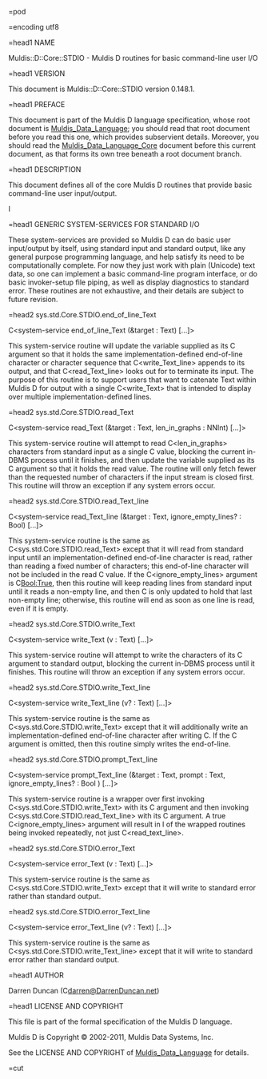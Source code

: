 =pod

=encoding utf8

=head1 NAME

Muldis::D::Core::STDIO - Muldis D routines for basic command-line user I/O

=head1 VERSION

This document is Muldis::D::Core::STDIO version 0.148.1.

=head1 PREFACE

This document is part of the Muldis D language specification, whose root
document is [Muldis_Data_Language](Muldis_Data_Language.md); you should read that root document before
you read this one, which provides subservient details.  Moreover, you
should read the [Muldis_Data_Language_Core](Muldis_Data_Language_Core.md) document before this current
document, as that forms its own tree beneath a root document branch.

=head1 DESCRIPTION

This document defines all of the core Muldis D routines that provide
basic command-line user input/output.

I<This documentation is pending.>

=head1 GENERIC SYSTEM-SERVICES FOR STANDARD I/O

These system-services are provided so Muldis D can do basic user
input/output by itself, using standard input and standard output, like any
general purpose programming language, and help satisfy its need to be
computationally complete.  For now they just work with plain (Unicode) text
data, so one can implement a basic command-line program interface, or do
basic invoker-setup file piping, as well as display diagnostics to standard
error.  These routines are not exhaustive, and their details are subject to
future revision.

=head2 sys.std.Core.STDIO.end_of_line_Text

C<system-service end_of_line_Text (&target : Text)
[...]>

This system-service routine will update the variable supplied as its
C<target> argument so that it holds the same implementation-defined
end-of-line character or character sequence that C<write_Text_line> appends
to its output, and that C<read_Text_line> looks out for to terminate its
input.  The purpose of this routine is to support users that want to
catenate Text within Muldis D for output with a single C<write_Text> that
is intended to display over multiple implementation-defined lines.

=head2 sys.std.Core.STDIO.read_Text

C<system-service read_Text (&target : Text,
len_in_graphs : NNInt) [...]>

This system-service routine will attempt to read C<len_in_graphs>
characters from standard input as a single C<Text> value, blocking the
current in-DBMS process until it finishes, and then update the variable
supplied as its C<target> argument so that it holds the read value.  The
routine will only fetch fewer than the requested number of characters if
the input stream is closed first.  This routine will throw an exception if
any system errors occur.

=head2 sys.std.Core.STDIO.read_Text_line

C<system-service read_Text_line (&target : Text,
ignore_empty_lines? : Bool) [...]>

This system-service routine is the same as C<sys.std.Core.STDIO.read_Text>
except that it will read from standard input until an
implementation-defined end-of-line character is read, rather than reading a
fixed number of characters; this end-of-line character will not be included
in the read C<Text> value.  If the C<ignore_empty_lines> argument is
C<Bool:True>, then this routine will keep reading lines from standard input
until it reads a non-empty line, and then C<target> is only updated to hold
that last non-empty line; otherwise, this routine will end as soon as one
line is read, even if it is empty.

=head2 sys.std.Core.STDIO.write_Text

C<system-service write_Text (v : Text) [...]>

This system-service routine will attempt to write the characters of its
C<v> argument to standard output, blocking the current in-DBMS process
until it finishes.  This routine will throw an exception if any system
errors occur.

=head2 sys.std.Core.STDIO.write_Text_line

C<system-service write_Text_line (v? : Text) [...]>

This system-service routine is the same as C<sys.std.Core.STDIO.write_Text>
except that it will additionally write an implementation-defined
end-of-line character after writing C<v>.  If the C<v> argument is omitted,
then this routine simply writes the end-of-line.

=head2 sys.std.Core.STDIO.prompt_Text_line

C<system-service prompt_Text_line (&target : Text,
prompt : Text, ignore_empty_lines? : Bool ) [...]>

This system-service routine is a wrapper over first invoking
C<sys.std.Core.STDIO.write_Text> with its C<prompt> argument and then
invoking C<sys.std.Core.STDIO.read_Text_line> with its C<target> argument.
A true C<ignore_empty_lines> argument will result in I<both> of the wrapped
routines being invoked repeatedly, not just C<read_text_line>.

=head2 sys.std.Core.STDIO.error_Text

C<system-service error_Text (v : Text) [...]>

This system-service routine is the same as C<sys.std.Core.STDIO.write_Text>
except that it will write to standard error rather than standard output.

=head2 sys.std.Core.STDIO.error_Text_line

C<system-service error_Text_line (v? : Text) [...]>

This system-service routine is the same as
C<sys.std.Core.STDIO.write_Text_line> except that it will write to standard
error rather than standard output.

=head1 AUTHOR

Darren Duncan (C<darren@DarrenDuncan.net>)

=head1 LICENSE AND COPYRIGHT

This file is part of the formal specification of the Muldis D language.

Muldis D is Copyright © 2002-2011, Muldis Data Systems, Inc.

See the LICENSE AND COPYRIGHT of [Muldis_Data_Language](Muldis_Data_Language.md) for details.

=cut
